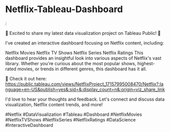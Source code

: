 # Netflix-Tableau-Dashboard

:

🚀 Excited to share my latest data visualization project on Tableau Public! 🚀

I've created an interactive dashboard focusing on Netflix content, including:

Netflix Movies
Netflix TV Shows
Netflix Series
Netflix Ratings
This dashboard provides an insightful look into various aspects of Netflix's vast library. Whether you're curious about the most popular shows, highest-rated movies, or trends in different genres, this dashboard has it all.

🔗 Check it out here: https://public.tableau.com/views/NetflixProject_17157995008470/Netflix?:language=en-US&publish=yes&:sid=&:display_count=n&:origin=viz_share_link

I'd love to hear your thoughts and feedback. Let's connect and discuss data visualization, Netflix content trends, and more!

#Netflix #DataVisualization #Tableau #Dashboard #NetflixMovies #NetflixTVShows #NetflixSeries #NetflixRatings #DataScience #InteractiveDashboard

